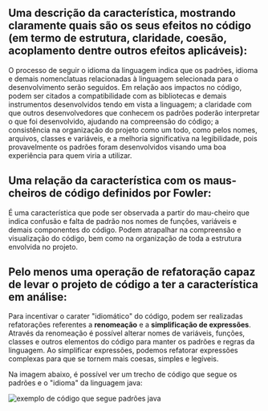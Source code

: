 ## Uma descrição da característica, mostrando claramente quais são os seus efeitos no código (em termo de estrutura, claridade, coesão, acoplamento dentre outros efeitos aplicáveis):

O processo de seguir o idioma da linguagem indica que os padrões, idioma e demais nomenclatuas relacionadas à linguagem selecionada para o desenvolvimento serão seguidos. Em relação aos impactos no código, podem ser citados a compatibilidade com as bibliotecas e demais instrumentos desenvolvidos tendo em vista a linguagem; a claridade com que outros desenvolvedores que conhecem os padrões poderão interpretar o que foi desenvolvido, ajudando na compreensão do código; a consistência na organização do projeto como um todo, como pelos nomes, arquivos, classes e variáveis, e a melhoria significativa na legibilidade, pois provavelmente os padrões foram desenvolvidos visando uma boa experiência para quem viria a utilizar.

## Uma relação da característica com os maus-cheiros de código definidos por Fowler:

É uma característica que pode ser observada a partir do mau-cheiro que indica confusão e falta de padrão nos nomes de funções, variáveis e demais componentes do código. Podem atrapalhar na compreensão e visualização do código, bem como na organização de toda a estrutura envolvida no projeto.

## Pelo menos uma operação de refatoração capaz de levar o projeto de código a ter a característica em análise:

Para incentivar o carater "idiomático" do código, podem ser realizadas refatorações referentes a **renomeação** e a **simplificação de expressões**. Através da renomeação é possível alterar nomes de variáveis, funções, classes e outros elementos do código para manter os padrões e regras da linguagem. Ao simplificar expressões, podemos refatorar expressões complexas para que se tornem mais coesas, simples e legíveis.

Na imagem abaixo, é possível ver um trecho de código que segue os padrões e o "idioma" da linguagem java:

![exemplo de código que segue padrões java](https://media.discordapp.net/attachments/750707734910992535/1129244558232932412/XSSGiUtZq68rAwNbzKxp1-31c-jthhy1wvuTuOxydpz8rFDJ_ibPNZ31EfoDh2hgeMxn5PtpJCggn2zdTSjLbAfU5OHC1h8_9cQ4A6BOJ1KcACPKTivOpVkB1e2bTvRfIljWcRkI02Sx66-R9haIcyc.png)